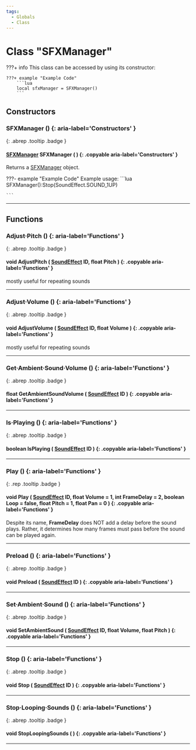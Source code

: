 ```yaml
---
tags:
  - Globals
  - Class
---
```

# Class "SFXManager"

???+ info
    This class can be accessed by using its constructor:

    ???+ example "Example Code"
        ```lua
        local sfxManager = SFXManager()
        ```

## Constructors
### SFXManager () {: aria-label='Constructors' }
[ ](#){: .abrep .tooltip .badge }
#### [SFXManager](SFXManager.md) SFXManager ( ) {: .copyable aria-label='Constructors' }

Returns a [SFXManager](SFXManager.md) object.

???- example "Example Code"
    Example usage:
    ```lua
    SFXManager():Stop(SoundEffect.SOUND_1UP)

    ```
___
## Functions
### Adjust·Pitch () {: aria-label='Functions' }
[ ](#){: .abrep .tooltip .badge }
#### void AdjustPitch ( [SoundEffect](enums/SoundEffect.md) ID, float Pitch ) {: .copyable aria-label='Functions' }
mostly useful for repeating sounds
___
### Adjust·Volume () {: aria-label='Functions' }
[ ](#){: .abrep .tooltip .badge }
#### void AdjustVolume ( [SoundEffect](enums/SoundEffect.md) ID, float Volume ) {: .copyable aria-label='Functions' }
mostly useful for repeating sounds
___
### Get·Ambient·Sound·Volume () {: aria-label='Functions' }
[ ](#){: .abrep .tooltip .badge }
#### float GetAmbientSoundVolume ( [SoundEffect](enums/SoundEffect.md) ID ) {: .copyable aria-label='Functions' }

___
### Is·Playing () {: aria-label='Functions' }
[ ](#){: .abrep .tooltip .badge }
#### boolean IsPlaying ( [SoundEffect](enums/SoundEffect.md) ID ) {: .copyable aria-label='Functions' }

___
### Play () {: aria-label='Functions' }
[ ](#){: .rep .tooltip .badge }
#### void Play ( [SoundEffect](enums/SoundEffect.md) ID, float Volume = 1, int FrameDelay = 2, boolean Loop = false, float Pitch = 1, float Pan = 0 ) {: .copyable aria-label='Functions' }
Despite its name, **FrameDelay** does NOT add a delay before the sound plays. Rather, it determines how many frames must pass before the sound can be played again.
___
### Preload () {: aria-label='Functions' }
[ ](#){: .abrep .tooltip .badge }
#### void Preload ( [SoundEffect](enums/SoundEffect.md) ID ) {: .copyable aria-label='Functions' }

___
### Set·Ambient·Sound () {: aria-label='Functions' }
[ ](#){: .abrep .tooltip .badge }
#### void SetAmbientSound ( [SoundEffect](enums/SoundEffect.md) ID, float Volume, float Pitch ) {: .copyable aria-label='Functions' }

___
### Stop () {: aria-label='Functions' }
[ ](#){: .abrep .tooltip .badge }
#### void Stop ( [SoundEffect](enums/SoundEffect.md) ID ) {: .copyable aria-label='Functions' }

___
### Stop·Looping·Sounds () {: aria-label='Functions' }
[ ](#){: .abrep .tooltip .badge }
#### void StopLoopingSounds ( ) {: .copyable aria-label='Functions' }

___
